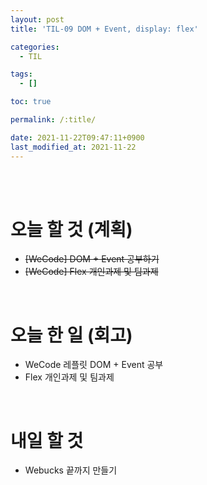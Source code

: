 ```yaml
---
layout: post
title: 'TIL-09 DOM + Event, display: flex'

categories:
  - TIL

tags:
  - []

toc: true

permalink: /:title/

date: 2021-11-22T09:47:11+0900
last_modified_at: 2021-11-22
---
```


<br>
<br>

# 오늘 할 것 (계획)

- ~~[WeCode] DOM + Event 공부하기~~
- ~~[WeCode] Flex 개인과제 및 팀과제~~

<br>

# 오늘 한 일 (회고)

- WeCode 레플릿 DOM + Event 공부
- Flex 개인과제 및 팀과제

<br>

# 내일 할 것

- Webucks 끝까지 만들기
